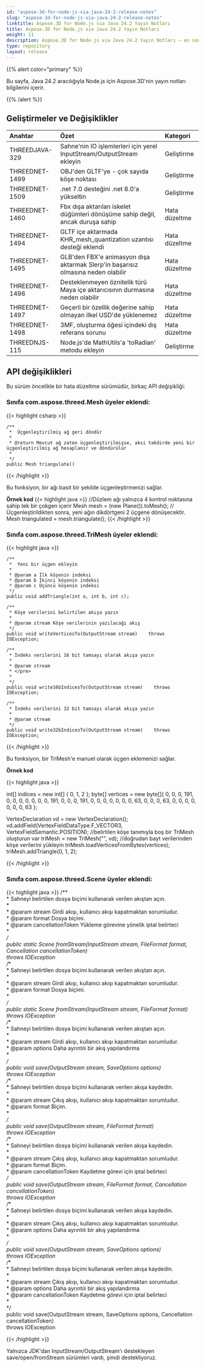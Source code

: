 ```yaml
---
id: "aspose-3d-for-node-js-via-java-24-2-release-notes"
slug: "aspose-3d-for-node-js-via-java-24-2-release-notes"
linktitle: Aspose.3D for Node.js via Java 24.2 Yayın Notları
title: Aspose.3D for Node.js via Java 24.2 Yayın Notları
weight: 11
description: Aspose.3D for Node.js via Java 24.2 Yayın Notları – en son güncellemeler ve düzeltmeler.
type: repository
layout: release
---
```


{{% alert color="primary" %}}

Bu sayfa, Java 24.2 aracılığıyla Node.js için Aspose.3D'nin yayın notları bilgilerini içerir.

{{% /alert %}}
## **Geliştirmeler ve Değişiklikler**

|**Anahtar**|**Özet**|**Kategori**|
| :- | :- | :- |
| THREEDJAVA-329 | Sahne'nin IO işlemlerleri için yerel InputStream/OutputStream ekleyin | Geliştirme |
| THREEDNET-1499 | OBJ'den GLTF'ye - çok sayıda köşe noktası | Geliştirme |
| THREEDNET-1509 | .net 7.0 desteğini .net 8.0'a yükseltin | Geliştirme |
| THREEDNET-1460 | Fbx dışa aktarılan iskelet düğümleri dönüşüme sahip değil, ancak duruşa sahip | Hata düzeltme |
| THREEDNET-1494 | GLTF içe aktarmada KHR_mesh_quantization uzantısı desteği eklendi | Hata düzeltme |
| THREEDNET-1495 | GLB'den FBX'e animasyon dışa aktarmak Slerp'in başarısız olmasına neden olabilir | Hata düzeltme |
| THREEDNET-1496 | Desteklenmeyen öznitelik türü Maya içe aktarıcısının durmasına neden olabilir | Hata düzeltme |
| THREEDNET-1497 | Geçerli bir özellik değerine sahip olmayan ilkel USD'de yüklenemez | Hata düzeltme |
| THREEDNET-1498 | 3MF, oluşturma öğesi içindeki dış referans sorunu | Hata düzeltme |
| THREEDNJS-115  | Node.js'de MathUtils'a 'toRadian' metodu ekleyin | Geliştirme |
## API değişiklikleri ##

Bu sürüm öncelikle bir hata düzeltme sürümüdür, birkaç API değişikliği:


### Sınıfa **com.aspose.threed.Mesh** üyeler eklendi:

{{< highlight csharp >}}

    /**
     *  Üçgenleştirilmiş ağ geri döndür
     *
     * @return Mevcut ağ zaten üçgenleştirilmişse, aksi takdirde yeni bir üçgenleştirilmiş ağ hesaplanır ve döndürülür
     *
     */
    public Mesh triangulate()

{{< /highlight >}}

Bu fonksiyon, bir ağı basit bir şekilde üçgenleştirmenizi sağlar. 

**Örnek kod**
{{< highlight java >}}
        //Düzlem ağı yalnızca 4 kontrol noktasına sahip tek bir çokgen içerir
        Mesh mesh = (new Plane()).toMesh();
        //Üçgenleştirildikten sonra, yeni ağın dikdörtgeni 2 üçgene dönüşecektir.
        Mesh triangulated = mesh.triangulate();
{{< /highlight >}}



### Sınıfa **com.aspose.threed.TriMesh** üyeler eklendi:

{{< highlight java >}}

    /**
     *  Yeni bir üçgen ekleyin
     *
     * @param a İlk köşenin indeksi
     * @param b İkinci köşenin indeksi
     * @param c Üçüncü köşenin indeksi
     */
    public void addTriangle(int a, int b, int c);

    /**    
     * Köşe verilerini belirtilen akışa yazın    
     *    
     * @param stream Köşe verilerinin yazılacağı akış    
     */    
    public void writeVerticesTo(OutputStream stream)    throws IOException;

    /**    
     * İndeks verilerini 16 bit tamsayı olarak akışa yazın    
     *    
     * @param stream     
     * </pre>    
     *    
     */    
    public void write16bIndicesTo(OutputStream stream)    throws IOException;
        
    /**    
     * İndeks verilerini 32 bit tamsayı olarak akışa yazın    
     *    
     * @param stream     
     */    
    public void write32bIndicesTo(OutputStream stream)    throws IOException;


{{< /highlight >}}

Bu fonksiyon, bir TriMesh'e manuel olarak üçgen eklemenizi sağlar.

**Örnek kod**

{{< highlight java >}}

  int[] indices = new int[] { 0,  1,  2 };
  byte[] vertices = new byte[]{
      0, 0, 0, 191,
      0, 0, 0, 0,
      0, 0, 0, 191,
      0, 0, 0, 191,
      0, 0, 0, 0,
      0, 0, 0, 63,
      0, 0, 0, 63,
      0, 0, 0, 0,
      0, 0, 0, 63
  };

  VertexDeclaration vd = new VertexDeclaration();
  vd.addField(VertexFieldDataType.F_VECTOR3, VertexFieldSemantic.POSITION);
  //belirtilen köşe tanımıyla boş bir TriMesh oluşturun
  var triMesh = new TriMesh("", vd);
  //doğrudan bayt verilerinden köşe verilerini yükleyin
  triMesh.loadVerticesFromBytes(vertices);
  triMesh.addTriangle(0, 1, 2);

{{< /highlight >}}






### Sınıfa **com.aspose.threed.Scene** üyeler eklendi:

{{< highlight java >}}
    /**    
     *  Sahneyi belirtilen dosya biçimi kullanarak verilen akıştan açın.    
     *    
     * @param stream Girdi akışı, kullanıcı akışı kapatmaktan sorumludur.    
     * @param format Dosya biçimi.    
     * @param cancellationToken Yükleme görevine yönelik iptal belirteci    
     *    
     */    
    public static Scene fromStream(InputStream stream, FileFormat format, Cancellation cancellationToken)    
            throws IOException    
    /**    
     * Sahneyi belirtilen dosya biçimi kullanarak verilen akıştan açın.    
     *    
     * @param stream Girdi akışı, kullanıcı akışı kapatmaktan sorumludur.    
     * @param format Dosya biçimi.    
     *    
     */    
    public static Scene fromStream(InputStream stream, FileFormat format)    
            throws IOException    
    /**    
     * Sahneyi belirtilen dosya biçimi kullanarak verilen akıştan açın.    
     *    
     * @param stream Girdi akışı, kullanıcı akışı kapatmaktan sorumludur.    
     * @param options Daha ayrıntılı bir akış yapılandırma    
     *    
     */    
    public void save(OutputStream stream, SaveOptions options)    
            throws IOException    
    /**    
     * Sahneyi belirtilen dosya biçimi kullanarak verilen akışa kaydedin.    
     *    
     * @param stream Çıkış akışı, kullanıcı akışı kapatmaktan sorumludur.    
     * @param format Biçim.    
     *    
     */    
    public void save(OutputStream stream, FileFormat format)    
            throws IOException    
    /**    
     * Sahneyi belirtilen dosya biçimi kullanarak verilen akışa kaydedin.    
     *    
     * @param stream Çıkış akışı, kullanıcı akışı kapatmaktan sorumludur.    
     * @param format Biçim.    
     * @param cancellationToken Kaydetme görevi için iptal belirteci    
     */    
    public void save(OutputStream stream, FileFormat format, Cancellation cancellationToken)    
            throws IOException    
    /**    
     * Sahneyi belirtilen dosya biçimi kullanarak verilen akışa kaydedin.    
     *    
     * @param stream Çıkış akışı, kullanıcı akışı kapatmaktan sorumludur.    
     * @param options Daha ayrıntılı bir akış yapılandırma    
     *    
     */    
    public void save(OutputStream stream, SaveOptions options)    
            throws IOException    
    /**    
     * Sahneyi belirtilen dosya biçimi kullanarak verilen akışa kaydedin.    
     *    
     * @param stream Çıkış akışı, kullanıcı akışı kapatmaktan sorumludur.    
     * @param options Daha ayrıntılı bir akış yapılandırma    
     * @param cancellationToken Kaydetme görevi için iptal belirteci    
     *    
     */    
    public void save(OutputStream stream, SaveOptions options, Cancellation cancellationToken)    
            throws IOException    

{{< /highlight >}}


Yalnızca JDK'dan InputStream/OutputStream'ı destekleyen save/open/fromStream sürümleri vardı, şimdi destekliyoruz.